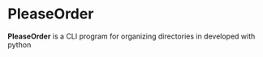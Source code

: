 # PleaseOrder

**PleaseOrder** is a CLI program for organizing directories in developed with python 